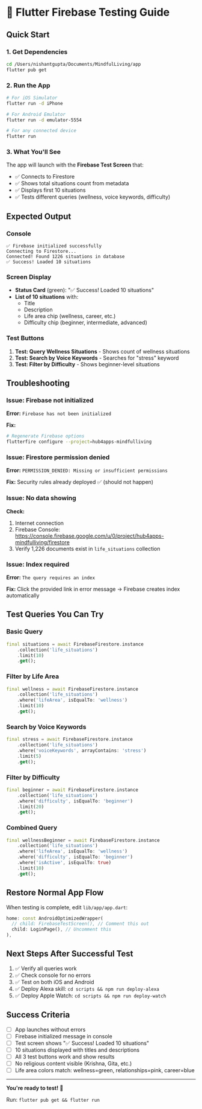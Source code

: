 # 🧪 Flutter Firebase Testing Guide

## Quick Start

### 1. Get Dependencies
```bash
cd /Users/nishantgupta/Documents/MindfulLiving/app
flutter pub get
```

### 2. Run the App
```bash
# For iOS Simulator
flutter run -d iPhone

# For Android Emulator  
flutter run -d emulator-5554

# For any connected device
flutter run
```

### 3. What You'll See

The app will launch with the **Firebase Test Screen** that:
- ✅ Connects to Firestore
- ✅ Shows total situations count from metadata
- ✅ Displays first 10 situations
- ✅ Tests different queries (wellness, voice keywords, difficulty)

## Expected Output

### Console
```
✅ Firebase initialized successfully
Connecting to Firestore...
Connected! Found 1226 situations in database
✅ Success! Loaded 10 situations
```

### Screen Display
- **Status Card** (green): "✅ Success! Loaded 10 situations"
- **List of 10 situations** with:
  - Title
  - Description
  - Life area chip (wellness, career, etc.)
  - Difficulty chip (beginner, intermediate, advanced)

### Test Buttons
1. **Test: Query Wellness Situations** - Shows count of wellness situations
2. **Test: Search by Voice Keywords** - Searches for "stress" keyword
3. **Test: Filter by Difficulty** - Shows beginner-level situations

## Troubleshooting

### Issue: Firebase not initialized
**Error:** `Firebase has not been initialized`

**Fix:**
```bash
# Regenerate Firebase options
flutterfire configure --project=hub4apps-mindfulliving
```

### Issue: Firestore permission denied
**Error:** `PERMISSION_DENIED: Missing or insufficient permissions`

**Fix:** Security rules already deployed ✅ (should not happen)

### Issue: No data showing
**Check:**
1. Internet connection
2. Firebase Console: https://console.firebase.google.com/u/0/project/hub4apps-mindfulliving/firestore
3. Verify 1,226 documents exist in `life_situations` collection

### Issue: Index required
**Error:** `The query requires an index`

**Fix:** Click the provided link in error message → Firebase creates index automatically

## Test Queries You Can Try

### Basic Query
```dart
final situations = await FirebaseFirestore.instance
    .collection('life_situations')
    .limit(10)
    .get();
```

### Filter by Life Area
```dart
final wellness = await FirebaseFirestore.instance
    .collection('life_situations')
    .where('lifeArea', isEqualTo: 'wellness')
    .limit(10)
    .get();
```

### Search by Voice Keywords
```dart
final stress = await FirebaseFirestore.instance
    .collection('life_situations')
    .where('voiceKeywords', arrayContains: 'stress')
    .limit(5)
    .get();
```

### Filter by Difficulty
```dart
final beginner = await FirebaseFirestore.instance
    .collection('life_situations')
    .where('difficulty', isEqualTo: 'beginner')
    .limit(20)
    .get();
```

### Combined Query
```dart
final wellnessBeginner = await FirebaseFirestore.instance
    .collection('life_situations')
    .where('lifeArea', isEqualTo: 'wellness')
    .where('difficulty', isEqualTo: 'beginner')
    .where('isActive', isEqualTo: true)
    .limit(10)
    .get();
```

## Restore Normal App Flow

When testing is complete, edit `lib/app/app.dart`:

```dart
home: const AndroidOptimizedWrapper(
  // child: FirebaseTestScreen(), // Comment this out
  child: LoginPage(), // Uncomment this
),
```

## Next Steps After Successful Test

1. ✅ Verify all queries work
2. ✅ Check console for no errors
3. ✅ Test on both iOS and Android
4. ✅ Deploy Alexa skill: `cd scripts && npm run deploy-alexa`
5. ✅ Deploy Apple Watch: `cd scripts && npm run deploy-watch`

## Success Criteria

- [ ] App launches without errors
- [ ] Firebase initialized message in console
- [ ] Test screen shows "✅ Success! Loaded 10 situations"
- [ ] 10 situations displayed with titles and descriptions
- [ ] All 3 test buttons work and show results
- [ ] No religious content visible (Krishna, Gita, etc.)
- [ ] Life area colors match: wellness=green, relationships=pink, career=blue

---

**You're ready to test!** 🚀

Run: `flutter pub get && flutter run`
